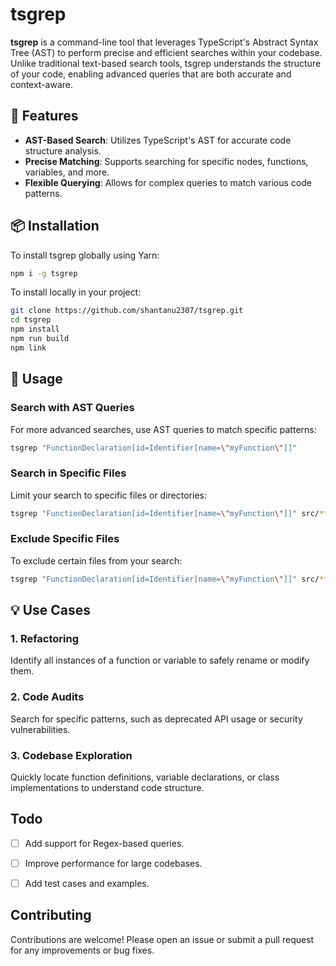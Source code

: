 # tsgrep

**tsgrep** is a command-line tool that leverages TypeScript's Abstract Syntax Tree (AST) to perform precise and efficient searches within your codebase. Unlike traditional text-based search tools, tsgrep understands the structure of your code, enabling advanced queries that are both accurate and context-aware.

## 🚀 Features

* **AST-Based Search**: Utilizes TypeScript's AST for accurate code structure analysis.
* **Precise Matching**: Supports searching for specific nodes, functions, variables, and more.
* **Flexible Querying**: Allows for complex queries to match various code patterns.

## 📦 Installation

To install tsgrep globally using Yarn:

```bash
npm i -g tsgrep
```

To install locally in your project:

```bash
git clone https://github.com/shantanu2307/tsgrep.git
cd tsgrep
npm install
npm run build
npm link
```

## 🧪 Usage

### Search with AST Queries

For more advanced searches, use AST queries to match specific patterns:

```bash
tsgrep "FunctionDeclaration[id=Identifier[name=\"myFunction\"]]"
```

### Search in Specific Files

Limit your search to specific files or directories:
```bash
tsgrep "FunctionDeclaration[id=Identifier[name=\"myFunction\"]]" src/**/*.ts
```

### Exclude Specific Files

To exclude certain files from your search:
```bash
tsgrep "FunctionDeclaration[id=Identifier[name=\"myFunction\"]]" src/**/*.ts --exclude 'src/test/**/*.ts'
```

## 💡 Use Cases

### 1. Refactoring
Identify all instances of a function or variable to safely rename or modify them.


### 2. Code Audits
Search for specific patterns, such as deprecated API usage or security vulnerabilities.


### 3. Codebase Exploration
Quickly locate function definitions, variable declarations, or class implementations to understand code structure.

## Todo
- [ ] Add support for Regex-based queries.
- [ ] Improve performance for large codebases.
- [ ] Add test cases and examples.


## Contributing
Contributions are welcome! Please open an issue or submit a pull request for any improvements or bug fixes.
